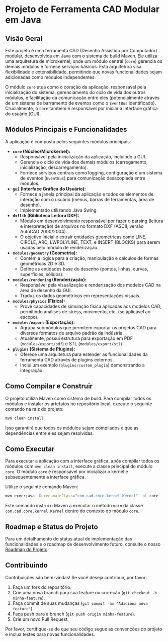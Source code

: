 # Projeto de Ferramenta CAD Modular em Java

## Visão Geral

Este projeto é uma ferramenta CAD (Desenho Assistido por Computador) modular, desenvolvida em Java com o sistema de build Maven. Ele utiliza uma arquitetura de microkernel, onde um módulo central (`core`) gerencia os demais módulos e fornece serviços básicos. Esta arquitetura visa flexibilidade e extensibilidade, permitindo que novas funcionalidades sejam adicionadas como módulos independentes.

O módulo `core` atua como o coração da aplicação, responsável pela inicialização do sistema, gerenciamento do ciclo de vida dos outros módulos, e facilitação da comunicação entre eles (potencialmente através de um sistema de barramento de eventos como o `EventBus` identificado). Crucialmente, o `core` também é responsável por iniciar a interface gráfica do usuário (GUI).

## Módulos Principais e Funcionalidades

A aplicação é composta pelos seguintes módulos principais:

*   **`core` (Núcleo/Microkernel):**
    *   Responsável pela inicialização da aplicação, incluindo a GUI.
    *   Gerencia o ciclo de vida dos demais módulos (carregamento, inicialização, descarregamento).
    *   Fornece serviços centrais como logging, configuração e um sistema de eventos (`EventBus`) para comunicação desacoplada entre módulos.
*   **`gui` (Interface Gráfica do Usuário):**
    *   Fornece a janela principal da aplicação e todos os elementos de interação com o usuário (menus, barras de ferramentas, área de desenho).
    *   Implementado utilizando Java Swing.
*   **`dxflib` (Biblioteca Leitora DXF):**
    *   Módulo em desenvolvimento responsável por fazer o parsing (leitura e interpretação) de arquivos no formato DXF (ASCII, versão AutoCAD 2000/2004).
    *   O objetivo inicial é extrair entidades geométricas como LINE, CIRCLE, ARC, LWPOLYLINE, TEXT, e INSERT (BLOCKS) para serem usadas pelo módulo de renderização.
*   **`modules/geometry` (Geometria):**
    *   Contém a lógica para a criação, manipulação e cálculos de formas geométricas 2D e 3D.
    *   Define as entidades base do desenho (pontos, linhas, curvas, superfícies, sólidos).
*   **`modules/rendering` (Renderização):**
    *   Responsável pela visualização e renderização dos modelos CAD na área de desenho da GUI.
    *   Traduz os dados geométricos em representações visuais.
*   **`modules/physics` (Física):**
    *   Provê capacidades de simulação física aplicadas aos modelos CAD, permitindo análises de stress, movimento, etc. (se aplicável ao escopo).
*   **`modules/export` (Exportação):**
    *   Agrupa submódulos que permitem exportar os projetos CAD para diversos formatos de arquivo padrão da indústria.
    *   Atualmente, possui estrutura para exportação em PDF (`modules/export/pdf`) e STL (`modules/export/stl`).
*   **`plugins` (Sistema de Plugins):**
    *   Oferece uma arquitetura para estender as funcionalidades da ferramenta CAD através de plugins externos.
    *   Inclui um exemplo (`plugins/custom_plugin`) demonstrando a integração.

## Como Compilar e Construir

O projeto utiliza Maven como sistema de build. Para compilar todos os módulos e instalar os artefatos no repositório local, execute o seguinte comando na raiz do projeto:

```bash
mvn clean install
```

Isso garantirá que todos os módulos sejam compilados e que as dependências entre eles sejam resolvidas.

## Como Executar

Para executar a aplicação com a interface gráfica, após compilar todos os módulos com `mvn clean install`, execute a classe principal do módulo `core`. O módulo `core` é responsável por inicializar o kernel e subsequentemente a interface gráfica.

Utilize o seguinte comando Maven:

```bash
mvn exec:java -Dexec.mainClass="com.cad.core.kernel.Kernel" -pl core
```
Este comando instrui o Maven a executar o método `main` da classe `com.cad.core.kernel.Kernel` dentro do contexto do módulo `core`.

## Roadmap e Status do Projeto

Para um detalhamento do status atual de implementação das funcionalidades e o roadmap de desenvolvimento futuro, consulte o nosso [Roadmap do Projeto](ROADMAP.md).

## Contribuindo

Contribuições são bem-vindas! Se você deseja contribuir, por favor:
1. Faça um fork do repositório.
2. Crie uma nova branch para sua feature ou correção (`git checkout -b minha-feature`).
3. Faça commit de suas mudanças (`git commit -am 'Adiciona nova feature'`).
4. Faça push para a branch (`git push origin minha-feature`).
5. Crie um novo Pull Request.

Por favor, certifique-se de que seu código segue as convenções do projeto e inclua testes para novas funcionalidades.